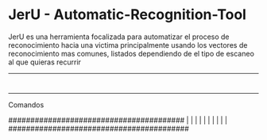 # JerU - Automatic-Recognition-Tool

JerU es una herramienta focalizada para automatizar el proceso de reconocimiento hacia una victima principalmente usando los vectores de reconocimiento mas comunes, listados dependiendo de el tipo de escaneo al que quieras recurrir

------------------------------------------------------------
#                                                          #
#                                                          #
#                                                          #
#                                                          #
#                                                          #
#                                                          #
#                                                          #
#                                                          #
#                                                          #
#                                                          #
#                                                          #
------------------------------------------------------------




Comandos

########################################
| 
|
|
|
|
|
|
|
|
|
#########################################
